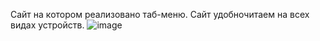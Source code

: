 Сайт на котором реализовано таб-меню. Сайт удобночитаем на всех видах устройств.
![image](https://github.com/sermanber/tabs_menu/assets/154537447/1349b0b4-87a9-476a-8294-555d24f73b1a)
